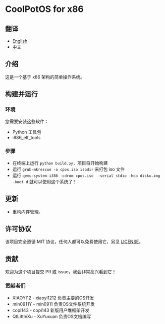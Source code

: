 # CoolPotOS for x86

## 翻译

- [English](README.md)
- [中文](README-zh-CN.md)

## 介绍

这是一个基于 x86 架构的简单操作系统。

## 构建并运行

### 环境

您需要安装这些软件：

- Python 工具包
- i686_elf_tools

### 步骤

- 在终端上运行 `python build.py`，项目将开始构建
- 运行 `grub-mkrescue -o cpos.iso isodir` 来打包 iso 文件
- 运行 `qemu-system-i386 -cdrom cpos.iso  -serial stdio -hda diskx.img -boot d` 就可以使用这个系统了！

## 更新

- 重构内存管理。

## 许可协议

该项目完全遵循 MIT 协议，任何人都可以免费使用它，另见 [LICENSE](LICENSE)。

## 贡献

欢迎为这个项目提交 PR 或 issue，我会非常高兴看到它！

### 贡献者们

* XIAOYI12 - xiaoyi1212 负责主要的OS开发
* min0911Y - min0911 负责OS文件系统开发
* copi143 - copi143 新版用户堆框架开发
* QtLittleXu - XuYuxuan 负责OS文档编写
